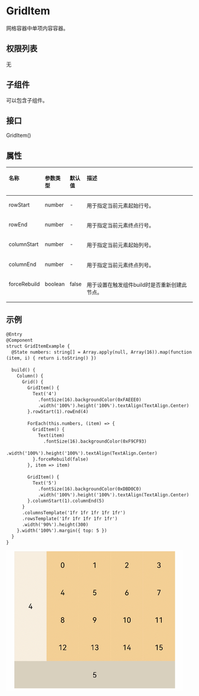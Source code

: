 # GridItem<a name="ZH-CN_TOPIC_0000001111581312"></a>

网格容器中单项内容容器。

## 权限列表<a name="section14336424193517"></a>

无

## 子组件<a name="section12191193463511"></a>

可以包含子组件。

## 接口<a name="section158081656113510"></a>

GridItem\(\)

## 属性<a name="section4907201336"></a>

<a name="table1689mcpsimp"></a>
<table><thead align="left"><tr id="row1696mcpsimp"><th class="cellrowborder" valign="top" width="19.09%" id="mcps1.1.5.1.1"><p id="p1698mcpsimp"><a name="p1698mcpsimp"></a><a name="p1698mcpsimp"></a>名称</p>
</th>
<th class="cellrowborder" valign="top" width="11.600000000000001%" id="mcps1.1.5.1.2"><p id="p1700mcpsimp"><a name="p1700mcpsimp"></a><a name="p1700mcpsimp"></a>参数类型</p>
</th>
<th class="cellrowborder" valign="top" width="7.920000000000001%" id="mcps1.1.5.1.3"><p id="p1702mcpsimp"><a name="p1702mcpsimp"></a><a name="p1702mcpsimp"></a>默认值</p>
</th>
<th class="cellrowborder" valign="top" width="61.39%" id="mcps1.1.5.1.4"><p id="p1704mcpsimp"><a name="p1704mcpsimp"></a><a name="p1704mcpsimp"></a>描述</p>
</th>
</tr>
</thead>
<tbody><tr id="row1705mcpsimp"><td class="cellrowborder" valign="top" width="19.09%" headers="mcps1.1.5.1.1 "><p id="p1707mcpsimp"><a name="p1707mcpsimp"></a><a name="p1707mcpsimp"></a>rowStart</p>
</td>
<td class="cellrowborder" valign="top" width="11.600000000000001%" headers="mcps1.1.5.1.2 "><p id="p1709mcpsimp"><a name="p1709mcpsimp"></a><a name="p1709mcpsimp"></a>number</p>
</td>
<td class="cellrowborder" valign="top" width="7.920000000000001%" headers="mcps1.1.5.1.3 "><p id="p1711mcpsimp"><a name="p1711mcpsimp"></a><a name="p1711mcpsimp"></a>-</p>
</td>
<td class="cellrowborder" valign="top" width="61.39%" headers="mcps1.1.5.1.4 "><p id="p1713mcpsimp"><a name="p1713mcpsimp"></a><a name="p1713mcpsimp"></a>用于指定当前元素起始行号。</p>
</td>
</tr>
<tr id="row1714mcpsimp"><td class="cellrowborder" valign="top" width="19.09%" headers="mcps1.1.5.1.1 "><p id="p1716mcpsimp"><a name="p1716mcpsimp"></a><a name="p1716mcpsimp"></a>rowEnd</p>
</td>
<td class="cellrowborder" valign="top" width="11.600000000000001%" headers="mcps1.1.5.1.2 "><p id="p1718mcpsimp"><a name="p1718mcpsimp"></a><a name="p1718mcpsimp"></a>number</p>
</td>
<td class="cellrowborder" valign="top" width="7.920000000000001%" headers="mcps1.1.5.1.3 "><p id="p1720mcpsimp"><a name="p1720mcpsimp"></a><a name="p1720mcpsimp"></a>-</p>
</td>
<td class="cellrowborder" valign="top" width="61.39%" headers="mcps1.1.5.1.4 "><p id="p1722mcpsimp"><a name="p1722mcpsimp"></a><a name="p1722mcpsimp"></a>用于指定当前元素终点行号。</p>
</td>
</tr>
<tr id="row1723mcpsimp"><td class="cellrowborder" valign="top" width="19.09%" headers="mcps1.1.5.1.1 "><p id="p1725mcpsimp"><a name="p1725mcpsimp"></a><a name="p1725mcpsimp"></a>columnStart</p>
</td>
<td class="cellrowborder" valign="top" width="11.600000000000001%" headers="mcps1.1.5.1.2 "><p id="p1727mcpsimp"><a name="p1727mcpsimp"></a><a name="p1727mcpsimp"></a>number</p>
</td>
<td class="cellrowborder" valign="top" width="7.920000000000001%" headers="mcps1.1.5.1.3 "><p id="p1729mcpsimp"><a name="p1729mcpsimp"></a><a name="p1729mcpsimp"></a>-</p>
</td>
<td class="cellrowborder" valign="top" width="61.39%" headers="mcps1.1.5.1.4 "><p id="p1731mcpsimp"><a name="p1731mcpsimp"></a><a name="p1731mcpsimp"></a>用于指定当前元素起始列号。</p>
</td>
</tr>
<tr id="row1732mcpsimp"><td class="cellrowborder" valign="top" width="19.09%" headers="mcps1.1.5.1.1 "><p id="p1734mcpsimp"><a name="p1734mcpsimp"></a><a name="p1734mcpsimp"></a>columnEnd</p>
</td>
<td class="cellrowborder" valign="top" width="11.600000000000001%" headers="mcps1.1.5.1.2 "><p id="p1736mcpsimp"><a name="p1736mcpsimp"></a><a name="p1736mcpsimp"></a>number</p>
</td>
<td class="cellrowborder" valign="top" width="7.920000000000001%" headers="mcps1.1.5.1.3 "><p id="p1738mcpsimp"><a name="p1738mcpsimp"></a><a name="p1738mcpsimp"></a>-</p>
</td>
<td class="cellrowborder" valign="top" width="61.39%" headers="mcps1.1.5.1.4 "><p id="p1740mcpsimp"><a name="p1740mcpsimp"></a><a name="p1740mcpsimp"></a>用于指定当前元素终点列号。</p>
</td>
</tr>
<tr id="row186131448193510"><td class="cellrowborder" valign="top" width="19.09%" headers="mcps1.1.5.1.1 "><p id="p206131748153520"><a name="p206131748153520"></a><a name="p206131748153520"></a>forceRebuild</p>
</td>
<td class="cellrowborder" valign="top" width="11.600000000000001%" headers="mcps1.1.5.1.2 "><p id="p1661314883516"><a name="p1661314883516"></a><a name="p1661314883516"></a>boolean</p>
</td>
<td class="cellrowborder" valign="top" width="7.920000000000001%" headers="mcps1.1.5.1.3 "><p id="p1161314833520"><a name="p1161314833520"></a><a name="p1161314833520"></a>false</p>
</td>
<td class="cellrowborder" valign="top" width="61.39%" headers="mcps1.1.5.1.4 "><p id="p1961317489352"><a name="p1961317489352"></a><a name="p1961317489352"></a>用于设置在触发组件build时是否重新创建此节点。</p>
</td>
</tr>
</tbody>
</table>

## 示例<a name="section8900105010439"></a>

```
@Entry
@Component
struct GridItemExample {
  @State numbers: string[] = Array.apply(null, Array(16)).map(function (item, i) { return i.toString() })

  build() {
    Column() {
      Grid() {
        GridItem() {
          Text('4')
            .fontSize(16).backgroundColor(0xFAEEE0)
            .width('100%').height('100%').textAlign(TextAlign.Center)
        }.rowStart(1).rowEnd(4)

        ForEach(this.numbers, (item) => {
          GridItem() {
            Text(item)
              .fontSize(16).backgroundColor(0xF9CF93)
              .width('100%').height('100%').textAlign(TextAlign.Center)
          }.forceRebuild(false)
        }, item => item)

        GridItem() {
          Text('5')
            .fontSize(16).backgroundColor(0xDBD0C0)
            .width('100%').height('100%').textAlign(TextAlign.Center)
        }.columnStart(1).columnEnd(5)
      }
      .columnsTemplate('1fr 1fr 1fr 1fr 1fr')
      .rowsTemplate('1fr 1fr 1fr 1fr 1fr')
      .width('90%').height(300)
    }.width('100%').margin({ top: 5 })
  }
}
```

![](figures/griditem.gif)

